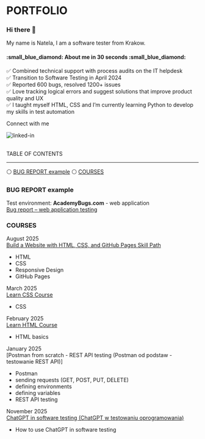 # PORTFOLIO
### Hi there :wave:
My name is Natela, I am a software tester from Krakow.

<h4>:small_blue_diamond: About me in 30 seconds :small_blue_diamond:</h4>

:white_check_mark: Combined technical support with process audits on the IT helpdesk<br>
:white_check_mark: Transition to Software Testing in April 2024<br>
:white_check_mark: Reported 600 bugs, resolved 1200+ issues<br>
:white_check_mark: Love tracking logical errors and suggest solutions that improve product quality and UX<br>
:white_check_mark: I taught myself HTML, CSS and I’m currently learning Python to develop my skills in test automation<br>


Connect with me<br>

[<img align="left" alt="linked-in" src="https://img.shields.io/badge/linkedin-%230077B5.svg?&style=for-the-badge&logo=linkedin&logoColor=white" />](https://www.linkedin.com/in/natelapolicht/)<br>
<br>

TABLE OF CONTENTS
<hr>


:white_circle: [BUG REPORT example](#bug-report-example) :white_circle: [COURSES](#courses)

### BUG REPORT example
Test environment: **AcademyBugs.com** - web application<br>
[Bug report – web application testing](https://github.com/Natela-Policht/PORTFOLIO/tree/main/bug-reports)

### COURSES<br>
August 2025<br>
[Build a Website with HTML, CSS, and GitHub Pages Skill Path](https://www.codecademy.com/profiles/NateaPolicht/certificates/5cadfefe5f1de806e9704577)
- HTML<br>
- CSS<br>
- Responsive Design<br>
- GitHub Pages<br>

March 2025<br>
[Learn CSS Course](https://www.codecademy.com/profiles/NateaPolicht/certificates/9a5bb1fc45b4281af1fffec93b0aaf05)
- CSS<br>

February 2025<br>
[Learn HTML Course](https://www.codecademy.com/profiles/NateaPolicht/certificates/9eb0741e5ebef1f9f58a53bfac67d3a7)
- HTML basics<br>

January 2025<br>
[Postman from scratch - REST API testing (Postman od podstaw - testowanie REST API)]
- Postman
- sending requests (GET, POST, PUT, DELETE)
- defining environments
- defining variables
- REST API testing

November 2025<br>
[ChatGPT in software testing (ChatGPT w testowaniu oprogramowania)](https://github.com/Natela-Policht/PORTFOLIO/blob/bf3c41002529abd9ddf0c935ac42f4bc5332ff35/UC-94a55983-5c8a-43e3-983d-fc0690f32cc4.jpg)
- How to use ChatGPT in software testing
